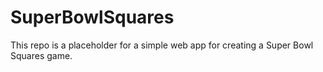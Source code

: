 # SuperBowlSquares

This repo is a placeholder for a simple web app for creating a Super Bowl Squares game.
